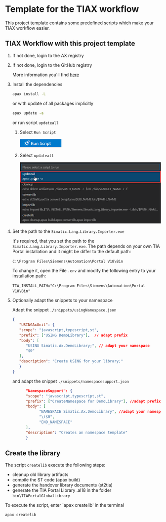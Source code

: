 # Template for the TIAX workflow

This project template contains some predefined scripts which make your TIAX workflow easier. 

## TIAX Workflow with this project template

1. If not done, login to the AX registry

1. If not done, login to the GitHub registry
   
    More information you'll find [here](https://github.com/simatic-ax/.github/blob/main/doc/personalaccesstoken.md)

1. Install the dependencies

   ```sh
   apax install -L 
   ```

   or with update of all packages implicitly 

   ```sh
   apax update -a
   ```
   
   or run script `updateall`

      1. Select `Run Script`
   
            ![](doc/runscript.png)

      2. Select `updateall`
      
            ![](doc/select_updateall.png)


1. Set the path to the `Simatic.Lang.Library.Importer.exe`  
   
      It's required, that you set the path to the `Simatic.Lang.Library.Importer.exe`. The path depends on your own TIA Portal installation and it might be differ to the default path:

      `C:\Program Files\Siemens\Automation\Portal V18\Bin`

      To change it, open the File `.env` and modify the following entry to your installation path:
      
      `TIA_INSTALL_PATH="C:\Program Files\Siemens\Automation\Portal V18\Bin"`

1. Optionally adapt the snippets to your namespace

      Adapt the snippet `./snippets/usingNamespace.json`

      ```json
      {
         "USINGAxUnit": {
         "scope": "javascript,typescript,st",
         "prefix": ["USING DemoLibrary"],  // adapt prefix
         "body": [
            "USING Simatic.Ax.DemoLibrary;", // adapt your namespace
            "$0"
         ],
         "description": "Create USING for your library;"
         }    
      }
      ```

      and adapt the snippet `./snippets/namespacesupport.json`

      ```json 
            "NamespaceSupport": {
            "scope": "javascript,typescript,st",
            "prefix": ["CreateNamespace for DemoLibrary"], //adapt prefix
            "body": [
                  "NAMESPACE Simatic.Ax.DemoLibrary", //adapt your namespace
                  "\t$0",
                  "END_NAMESPACE"
            ],
            "description": "Creates an namespace template"
            }    
      ```

## Create the library

The script `createlib` execute the following steps:

- cleanup old library artifacts 
- compile the ST code (apax build)
- generate the handover library documents (st2tia)
- generate the TIA Portal Library .al18 in the folder `bin\TIAPortalGlobalLibrary`

To execute the script, enter `apax createlib' in the terminal

```sh
apax createlib
```